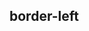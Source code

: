 ## border-left


<!-- CSSJSON.border-left.description -->

<!-- CSSJSON.border-left.syntax -->

<!-- CSSJSON.border-left.values -->

<!-- CSSJSON.border-left.defaultValue -->

<!-- CSSJSON.border-left.unixTags -->

<!-- CSSJSON.border-left.compatibility -->

<!-- CSSJSON.border-left.example -->

<!-- CSSJSON.border-left.reference -->
